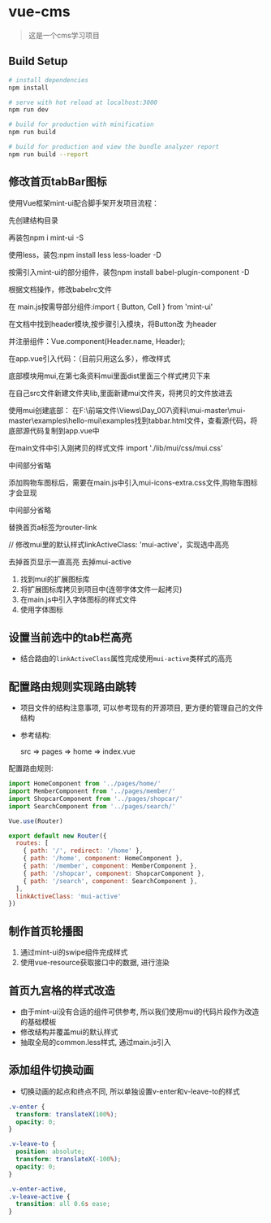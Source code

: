 # vue-cms

> 这是一个cms学习项目

## Build Setup

``` bash
# install dependencies
npm install

# serve with hot reload at localhost:3000
npm run dev

# build for production with minification
npm run build

# build for production and view the bundle analyzer report
npm run build --report
```


## 修改首页tabBar图标
使用Vue框架mint-ui配合脚手架开发项目流程：

先创建结构目录

再装包npm i mint-ui -S

使用less，装包:npm install less less-loader -D

按需引入mint-ui的部分组件，装包npm install babel-plugin-component -D

根据文档操作，修改babelrc文件

在 main.js按需导部分组件:import { Button, Cell } from 'mint-ui'

在文档中找到header模块,按步骤引入模块，将Button改 为header

并注册组件：Vue.component(Header.name, Header);

在app.vue引入代码：<mt-header fixed title="固定在顶部"></mt-header>（目前只用这么多），修改样式

底部模块用mui,在第七条资料mui里面dist里面三个样式拷贝下来

在自己src文件新建文件夹lib,里面新建mui文件夹，将拷贝的文件放进去

使用mui创建底部：
  在F:\前端文件\Views\Day_007\资料\mui-master\mui-master\examples\hello-mui\examples找到tabbar.html文件，查看源代码，将底部源代码复制到app.vue中

  在main文件中引入刚拷贝的样式文件 import './lib/mui/css/mui.css'

  中间部分省略

  添加购物车图标后，需要在main.js中引入mui-icons-extra.css文件,购物车图标才会显现
  
   中间部分省略
  
  替换首页a标签为router-link

  // 修改mui里的默认样式linkActiveClass: 'mui-active'，实现选中高亮

  去掉首页显示一直高亮 去掉mui-active   	<router-link class="mui-tab-item mui-active" to="/home">
    
  



1. 找到mui的扩展图标库
2. 将扩展图标库拷贝到项目中(连带字体文件一起拷贝)
3. 在main.js中引入字体图标的样式文件
4. 使用字体图标

## 设置当前选中的tab栏高亮

- 结合路由的`linkActiveClass`属性完成使用`mui-active`类样式的高亮

## 配置路由规则实现路由跳转

- 项目文件的结构注意事项, 可以参考现有的开源项目, 更方便的管理自己的文件结构

- 参考结构:

  src => pages => home => index.vue

配置路由规则:

  ```javascript
  import HomeComponent from '../pages/home/'
  import MemberComponent from '../pages/member/'
  import ShopcarComponent from '../pages/shopcar/'
  import SearchComponent from '../pages/search/'

  Vue.use(Router)

  export default new Router({
    routes: [
      { path: '/', redirect: '/home' },
      { path: '/home', component: HomeComponent },
      { path: '/member', component: MemberComponent },
      { path: '/shopcar', component: ShopcarComponent },
      { path: '/search', component: SearchComponent },
    ],
    linkActiveClass: 'mui-active'
  })
  ```

## 制作首页轮播图

1. 通过mint-ui的swipe组件完成样式
2. 使用vue-resource获取接口中的数据, 进行渲染

## 首页九宫格的样式改造

- 由于mint-ui没有合适的组件可供参考, 所以我们使用mui的代码片段作为改造的基础模板
- 修改结构并覆盖mui的默认样式
- 抽取全局的common.less样式, 通过main.js引入

## 添加组件切换动画

- 切换动画的起点和终点不同, 所以单独设置v-enter和v-leave-to的样式

```css
.v-enter {
  transform: translateX(100%);
  opacity: 0;
}

.v-leave-to {
  position: absolute;
  transform: translateX(-100%);
  opacity: 0;
}

.v-enter-active,
.v-leave-active {
  transition: all 0.6s ease;
}
```